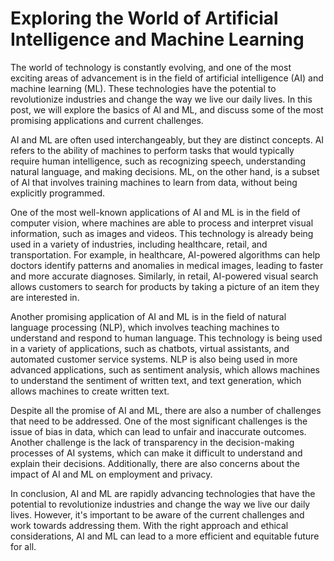 # Exploring the World of Artificial Intelligence and Machine Learning

The world of technology is constantly evolving, and one of the most exciting areas of advancement is in the field of artificial intelligence (AI) and machine learning (ML). These technologies have the potential to revolutionize industries and change the way we live our daily lives. In this post, we will explore the basics of AI and ML, and discuss some of the most promising applications and current challenges.

AI and ML are often used interchangeably, but they are distinct concepts. AI refers to the ability of machines to perform tasks that would typically require human intelligence, such as recognizing speech, understanding natural language, and making decisions. ML, on the other hand, is a subset of AI that involves training machines to learn from data, without being explicitly programmed.

One of the most well-known applications of AI and ML is in the field of computer vision, where machines are able to process and interpret visual information, such as images and videos. This technology is already being used in a variety of industries, including healthcare, retail, and transportation. For example, in healthcare, AI-powered algorithms can help doctors identify patterns and anomalies in medical images, leading to faster and more accurate diagnoses. Similarly, in retail, AI-powered visual search allows customers to search for products by taking a picture of an item they are interested in.

Another promising application of AI and ML is in the field of natural language processing (NLP), which involves teaching machines to understand and respond to human language. This technology is being used in a variety of applications, such as chatbots, virtual assistants, and automated customer service systems. NLP is also being used in more advanced applications, such as sentiment analysis, which allows machines to understand the sentiment of written text, and text generation, which allows machines to create written text.

Despite all the promise of AI and ML, there are also a number of challenges that need to be addressed. One of the most significant challenges is the issue of bias in data, which can lead to unfair and inaccurate outcomes. Another challenge is the lack of transparency in the decision-making processes of AI systems, which can make it difficult to understand and explain their decisions. Additionally, there are also concerns about the impact of AI and ML on employment and privacy.

In conclusion, AI and ML are rapidly advancing technologies that have the potential to revolutionize industries and change the way we live our daily lives. However, it's important to be aware of the current challenges and work towards addressing them. With the right approach and ethical considerations, AI and ML can lead to a more efficient and equitable future for all.